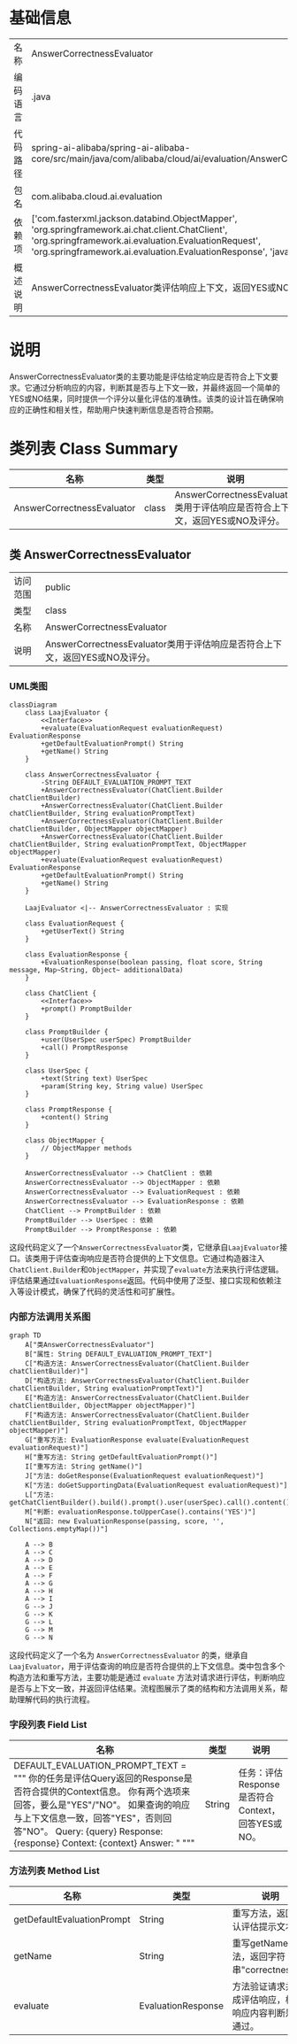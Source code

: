 # 基础信息

|      |      |
|------|------|
| 名称 | AnswerCorrectnessEvaluator |
| 编码语言 | .java |
| 代码路径 | spring-ai-alibaba/spring-ai-alibaba-core/src/main/java/com/alibaba/cloud/ai/evaluation/AnswerCorrectnessEvaluator.java |
| 包名 | com.alibaba.cloud.ai.evaluation |
| 依赖项 | ['com.fasterxml.jackson.databind.ObjectMapper', 'org.springframework.ai.chat.client.ChatClient', 'org.springframework.ai.evaluation.EvaluationRequest', 'org.springframework.ai.evaluation.EvaluationResponse', 'java.util.Collections'] |
| 概述说明 | AnswerCorrectnessEvaluator类评估响应上下文，返回YES或NO及评分。 |

# 说明

AnswerCorrectnessEvaluator类的主要功能是评估给定响应是否符合上下文要求。它通过分析响应的内容，判断其是否与上下文一致，并最终返回一个简单的YES或NO结果，同时提供一个评分以量化评估的准确性。该类的设计旨在确保响应的正确性和相关性，帮助用户快速判断信息是否符合预期。

# 类列表 Class Summary

| 名称   | 类型  | 说明 |
|-------|------|-------------|
| AnswerCorrectnessEvaluator | class | AnswerCorrectnessEvaluator类用于评估响应是否符合上下文，返回YES或NO及评分。 |



## 类 AnswerCorrectnessEvaluator

|      |      |
|------|------|
| 访问范围 | public |
| 类型 | class |
| 名称 | AnswerCorrectnessEvaluator |
| 说明 | AnswerCorrectnessEvaluator类用于评估响应是否符合上下文，返回YES或NO及评分。 |


### UML类图

```mermaid
classDiagram
    class LaajEvaluator {
        <<Interface>>
        +evaluate(EvaluationRequest evaluationRequest) EvaluationResponse
        +getDefaultEvaluationPrompt() String
        +getName() String
    }

    class AnswerCorrectnessEvaluator {
        -String DEFAULT_EVALUATION_PROMPT_TEXT
        +AnswerCorrectnessEvaluator(ChatClient.Builder chatClientBuilder)
        +AnswerCorrectnessEvaluator(ChatClient.Builder chatClientBuilder, String evaluationPromptText)
        +AnswerCorrectnessEvaluator(ChatClient.Builder chatClientBuilder, ObjectMapper objectMapper)
        +AnswerCorrectnessEvaluator(ChatClient.Builder chatClientBuilder, String evaluationPromptText, ObjectMapper objectMapper)
        +evaluate(EvaluationRequest evaluationRequest) EvaluationResponse
        +getDefaultEvaluationPrompt() String
        +getName() String
    }

    LaajEvaluator <|-- AnswerCorrectnessEvaluator : 实现

    class EvaluationRequest {
        +getUserText() String
    }

    class EvaluationResponse {
        +EvaluationResponse(boolean passing, float score, String message, Map~String, Object~ additionalData)
    }

    class ChatClient {
        <<Interface>>
        +prompt() PromptBuilder
    }

    class PromptBuilder {
        +user(UserSpec userSpec) PromptBuilder
        +call() PromptResponse
    }

    class UserSpec {
        +text(String text) UserSpec
        +param(String key, String value) UserSpec
    }

    class PromptResponse {
        +content() String
    }

    class ObjectMapper {
        // ObjectMapper methods
    }

    AnswerCorrectnessEvaluator --> ChatClient : 依赖
    AnswerCorrectnessEvaluator --> ObjectMapper : 依赖
    AnswerCorrectnessEvaluator --> EvaluationRequest : 依赖
    AnswerCorrectnessEvaluator --> EvaluationResponse : 依赖
    ChatClient --> PromptBuilder : 依赖
    PromptBuilder --> UserSpec : 依赖
    PromptBuilder --> PromptResponse : 依赖
```

这段代码定义了一个`AnswerCorrectnessEvaluator`类，它继承自`LaajEvaluator`接口。该类用于评估查询响应是否符合提供的上下文信息。它通过构造器注入`ChatClient.Builder`和`ObjectMapper`，并实现了`evaluate`方法来执行评估逻辑。评估结果通过`EvaluationResponse`返回。代码中使用了泛型、接口实现和依赖注入等设计模式，确保了代码的灵活性和可扩展性。


### 内部方法调用关系图

```mermaid
graph TD
    A["类AnswerCorrectnessEvaluator"]
    B["属性: String DEFAULT_EVALUATION_PROMPT_TEXT"]
    C["构造方法: AnswerCorrectnessEvaluator(ChatClient.Builder chatClientBuilder)"]
    D["构造方法: AnswerCorrectnessEvaluator(ChatClient.Builder chatClientBuilder, String evaluationPromptText)"]
    E["构造方法: AnswerCorrectnessEvaluator(ChatClient.Builder chatClientBuilder, ObjectMapper objectMapper)"]
    F["构造方法: AnswerCorrectnessEvaluator(ChatClient.Builder chatClientBuilder, String evaluationPromptText, ObjectMapper objectMapper)"]
    G["重写方法: EvaluationResponse evaluate(EvaluationRequest evaluationRequest)"]
    H["重写方法: String getDefaultEvaluationPrompt()"]
    I["重写方法: String getName()"]
    J["方法: doGetResponse(EvaluationRequest evaluationRequest)"]
    K["方法: doGetSupportingData(EvaluationRequest evaluationRequest)"]
    L["方法: getChatClientBuilder().build().prompt().user(userSpec).call().content()"]
    M["判断: evaluationResponse.toUpperCase().contains('YES')"]
    N["返回: new EvaluationResponse(passing, score, '', Collections.emptyMap())"]

    A --> B
    A --> C
    A --> D
    A --> E
    A --> F
    A --> G
    A --> H
    A --> I
    G --> J
    G --> K
    G --> L
    G --> M
    G --> N
```

这段代码定义了一个名为 `AnswerCorrectnessEvaluator` 的类，继承自 `LaajEvaluator`，用于评估查询的响应是否符合提供的上下文信息。类中包含多个构造方法和重写方法，主要功能是通过 `evaluate` 方法对请求进行评估，判断响应是否与上下文一致，并返回评估结果。流程图展示了类的结构和方法调用关系，帮助理解代码的执行流程。

### 字段列表 Field List

| 名称  | 类型  | 说明 |
|-------|-------|------|
| DEFAULT_EVALUATION_PROMPT_TEXT = """			你的任务是评估Query返回的Response是否符合提供的Context信息。			你有两个选项来回答，要么是"YES"/"NO"。			如果查询的响应与上下文信息一致，回答"YES"，否则回答"NO"。			Query: {query}			Response: {response}			Context: {context}			Answer: "			""" | String | 任务：评估Response是否符合Context，回答YES或NO。 |

### 方法列表 Method List

| 名称  | 类型  | 说明 |
|-------|-------|------|
| getDefaultEvaluationPrompt | String | 重写方法，返回默认评估提示文本。 |
| getName | String | 重写getName方法，返回字符串"correctness"。 |
| evaluate | EvaluationResponse | 方法验证请求并生成评估响应，根据响应内容判断是否通过。 |




